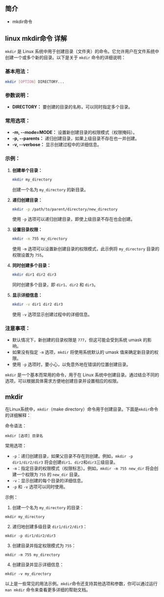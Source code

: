 ## 简介

+ mkdir命令

## linux mkdir命令 详解

`mkdir` 是 Linux 系统中用于创建目录（文件夹）的命令。它允许用户在文件系统中创建一个或多个新的目录。以下是关于 `mkdir` 命令的详细说明：

### 基本用法：

```bash
mkdir [OPTION] DIRECTORY...
```

### 参数说明：

- **DIRECTORY：** 要创建的目录的名称，可以同时指定多个目录。

### 常用选项：

- **-m, --mode=MODE：** 设置新创建目录的权限模式（权限掩码）。
- **-p, --parents：** 递归创建目录，如果上级目录不存在也一并创建。
- **-v, --verbose：** 显示创建过程中的详细信息。

### 示例：

1. **创建单个目录：**
   ```bash
   mkdir my_directory
   ```
   创建一个名为 `my_directory` 的新目录。

2. **递归创建目录：**
   ```bash
   mkdir -p /path/to/parent/directory/new_directory
   ```
   使用 `-p` 选项可以递归创建目录，即使上级目录不存在也会创建。

3. **设置目录权限：**
   ```bash
   mkdir -m 755 my_directory
   ```
   使用 `-m` 选项可以设置新创建目录的权限模式，此示例将 `my_directory` 目录的权限设置为 `755`。

4. **同时创建多个目录：**
   ```bash
   mkdir dir1 dir2 dir3
   ```
   同时创建多个目录，即 `dir1`、`dir2` 和 `dir3`。

5. **显示详细信息：**
   ```bash
   mkdir -v dir1 dir2 dir3
   ```
   使用 `-v` 选项显示创建过程中的详细信息。

### 注意事项：

- 默认情况下，新创建的目录权限是 `777`，但这可能会受到系统 umask 的影响。
- 如果没有指定 `-m` 选项，`mkdir` 将使用系统默认的 umask 值来确定新目录的权限。
- 使用 `-p` 选项时，要小心，以免意外地在错误的位置创建目录。

`mkdir` 是一个基本而常用的命令，用于在 Linux 系统中创建目录。通过结合不同的选项，可以根据具体需求方便地创建目录并设置相应的权限。

## mkdir 

在Linux系统中，`mkdir`（make directory）命令用于创建目录。下面是`mkdir`命令的详细解释：

命令语法：
```
mkdir [选项] 目录名
```

常用选项：
- `-p`：递归创建目录，如果父目录不存在则创建。例如，`mkdir -p dir1/dir2/dir3` 将会创建`dir1`、`dir2`和`dir3`三级目录。
- `-m`：指定目录的权限模式（权限标志）。例如，`mkdir -m 755 new_dir` 将会创建一个权限为 `755` 的 `new_dir` 目录。
- `-v`：显示创建的每个目录的详细信息。
- `-p` 和 `-v` 选项可以同时使用。

示例：
1. 创建一个名为 `my_directory` 的目录：
```
mkdir my_directory
```

2. 递归地创建多级目录 `dir1/dir2/dir3`：
```
mkdir -p dir1/dir2/dir3
```

3. 创建目录并指定权限模式为 `755`：
```
mkdir -m 755 my_directory
```

4. 创建目录并显示详细信息：
```
mkdir -v my_directory
```

以上是一些常见的用法示例。`mkdir`命令还支持其他选项和参数，你可以通过运行 `man mkdir` 命令来查看更多详细的帮助文档。